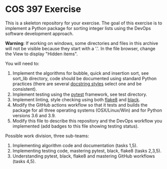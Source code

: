 # COS 397 Exercise

This is a skeleton repository for your exercise. 
The goal of this exercise is to implement a Python package for sorting integer 
lists using the DevOps software development approach.

**Warning**: If working on windows, some directories and files in this archive
will not be visible because they start with a '.'. In the file browser, change 
the View to display "Hidden items".

You will need to:
1. Implement the algorithms for bubble, quick and insertion sort, see sort_lib directory,
code should be documented using standard Python practices (there are several [docstring 
styles](https://stackoverflow.com/questions/3898572/what-is-the-standard-python-docstring-format)
select one and be consistent).
2. Implement testing using the [pytest](https://docs.pytest.org/en/6.2.x/) framework, see test directory.
3. Implement linting, style checking using both [flake8](https://flake8.pycqa.org/en/latest/) and 
[black](https://black.readthedocs.io/en/stable/). 
4. Modify the GitHub actions workflow so that it tests and builds the package for all 
three operating systems (OSX/Linux/Win) and for Python versions 3.6 and 3.9.
5. Modify this file to describe this repository and the DevOps workflow you 
implemented (add badges to this file showing testing status).

Possible work division, three sub-teams:
1. Implementing algorithm code and documentation (tasks 1,5).
2. Implementing testing code, mastering pytest, black, flake8 (tasks 2,3,5).
3. Understanding pytest, black, flake8 and mastering GitHub workflows (tasks 4,5).

